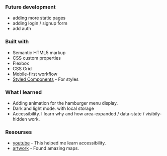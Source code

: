 ### Future development 

- adding more static pages
- adding login / signup form
- add auth

### Built with

- Semantic HTML5 markup
- CSS custom properties
- Flexbox
- CSS Grid
- Mobile-first workflow
- [Styled Components](https://styled-components.com/) - For styles

### What I learned

- Adding animation for the hamburger menu display. 
- Dark and light mode. with local storage
- Accessibility. I learn why and how area-expanded / data-state / visibily-hidden work.

### Resourses 
- [youtube](https://youtu.be/YAqRQoN8ykI) - This helped me learn accessibility.
- [artwork](http://retroredrawn.com/) - Found amazing maps.
